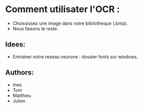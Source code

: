 # Comment utilisater l'OCR : 
- Choississez une image dans votre bibilotheque (.bmp).
- Nous faisons le reste.

## Idees:
- Entrainer notre reseau neurone : dossier fonts sur windows.

## Authors:
- Ines
- Tom
- Matthieu
- Julien
